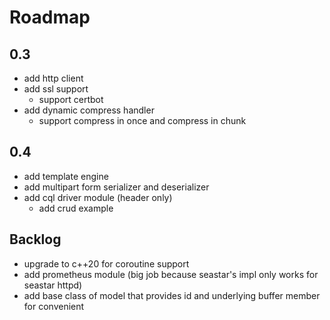 # Roadmap

## 0.3

- add http client
- add ssl support
	- support certbot
- add dynamic compress handler
	- support compress in once and compress in chunk

## 0.4

- add template engine
- add multipart form serializer and deserializer
- add cql driver module (header only)
	- add crud example

## Backlog

- upgrade to c++20 for coroutine support
- add prometheus module (big job because seastar's impl only works for seastar httpd)
- add base class of model that provides id and underlying buffer member for convenient

